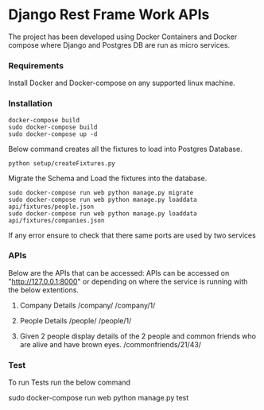 # Django Rest Frame Work APIs

The project has been developed using Docker Containers and Docker compose where Django and Postgres DB are run as micro services.

### Requirements

Install Docker and Docker-compose on any supported linux machine.

### Installation

```
docker-compose build
sudo docker-compose build
sudo docker-compose up -d
```

Below command creates all the fixtures to load into Postgres Database.

```
python setup/createFixtures.py
```

Migrate the Schema and Load the fixtures into the database.

```
sudo docker-compose run web python manage.py migrate
sudo docker-compose run web python manage.py loaddata api/fixtures/people.json
sudo docker-compose run web python manage.py loaddata api/fixtures/companies.json
```

If any error ensure to check that there same ports are used by two services

### APIs

Below are the APIs that can be accessed:
APIs can be accessed on "http://127.0.0.1:8000" or depending on where the service is running with the below extentions.

1. Company Details
   /company/
   /company/1/

2. People Details
   /people/
   /people/1/

3. Given 2 people display details of the 2 people and common friends who are alive and have brown eyes.
   /commonfriends/21/43/

### Test

To run Tests run the below command

sudo docker-compose run web python manage.py test
